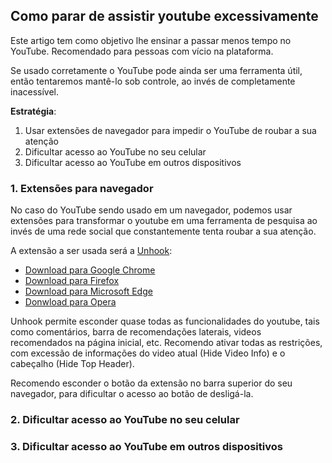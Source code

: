 ## Como parar de assistir youtube excessivamente

Este artigo tem como objetivo lhe ensinar a passar menos tempo no YouTube. Recomendado para pessoas com vício na plataforma.

Se usado corretamente o YouTube pode ainda ser uma ferramenta útil, então tentaremos mantê-lo sob controle, ao invés de completamente inacessível.

**Estratégia**:

1. Usar extensões de navegador para impedir o YouTube de roubar a sua atenção
2. Dificultar acesso ao YouTube no seu celular
3. Dificultar acesso ao YouTube em outros dispositivos

### 1. Extensões para navegador

No caso do YouTube sendo usado em um navegador, podemos usar extensões para transformar o youtube em uma ferramenta de pesquisa ao invés de uma rede social que constantemente tenta roubar a sua atenção.

A extensão a ser usada será a [Unhook](https://unhook.app/):

* [Download para Google Chrome](https://chrome.google.com/webstore/detail/unhook-remove-youtube-rec/khncfooichmfjbepaaaebmommgaepoid)
* [Download para Firefox](https://addons.mozilla.org/en-US/firefox/addon/youtube-recommended-videos/)
* [Download para Microsoft Edge](https://microsoftedge.microsoft.com/addons/detail/unhook-remove-youtube-r/hebpjnnclppdnfghdnmhgdljmjpfhggk)
* [Donwload para Opera](https://addons.opera.com/en/extensions/details/unhook-remove-youtube-recommended-videos/)

Unhook permite esconder quase todas as funcionalidades do youtube, tais como comentários, barra de recomendações laterais, videos recomendados na página inicial, etc. Recomendo ativar todas as restrições, com excessão de informações do video atual (Hide Video Info) e o cabeçalho (Hide Top Header).

Recomendo esconder o botão da extensão no barra superior do seu navegador, para dificultar o acesso ao botão de desligá-la.

### 2. Dificultar acesso ao YouTube no seu celular

### 3. Dificultar acesso ao YouTube em outros dispositivos

